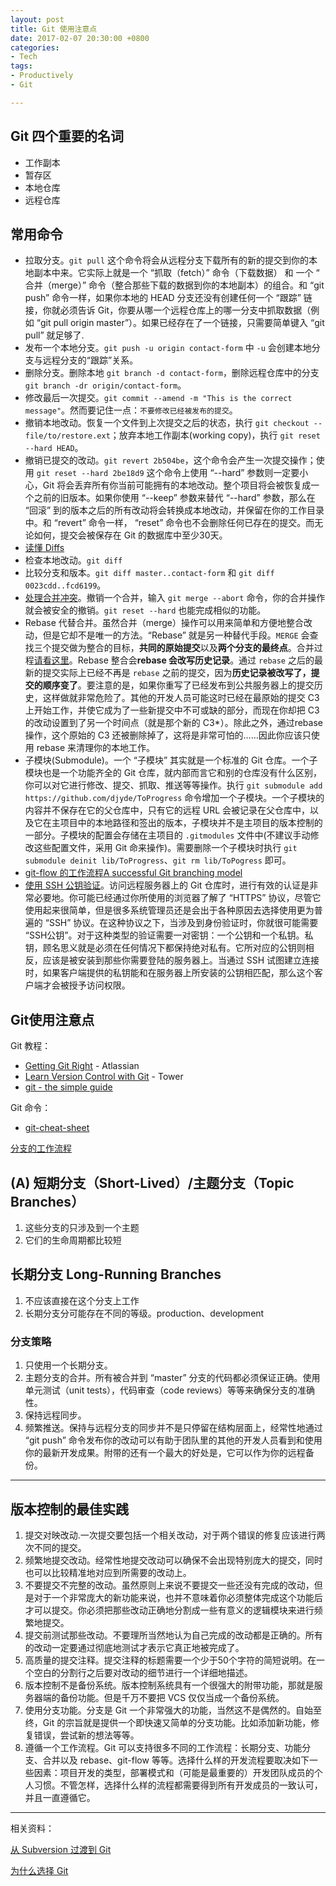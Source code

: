 ```yaml
---
layout: post
title: Git 使用注意点
date: 2017-02-07 20:30:00 +0800
categories:
- Tech
tags:
- Productively
- Git

---
```


## Git 四个重要的名词

- 工作副本
- 暂存区
- 本地仓库
- 远程仓库


## 常用命令

- 拉取分支。`git pull` 这个命令将会从远程分支下载所有的新的提交到你的本地副本中来。它实际上就是一个 “抓取（fetch）” 命令（下载数据） 和 一个 “ 合并（merge）” 命令（整合那些下载的数据到你的本地副本）的组合。和 “git push” 命令一样，如果你本地的 HEAD 分支还没有创建任何一个 “跟踪” 链接，你就必须告诉 Git，你要从哪一个远程仓库上的哪一分支中抓取数据（例如 “git pull origin master”）。如果已经存在了一个链接，只需要简单键入 “git pull” 就足够了.
- 发布一个本地分支。`git push -u origin contact-form` 中 `-u` 会创建本地分支与远程分支的“跟踪”关系。
- 删除分支。删除本地 `git branch -d contact-form`，删除远程仓库中的分支 `git branch -dr origin/contact-form`。
- 修改最后一次提交。`git commit --amend -m "This is the correct message"`。然而要记住一点：`不要修改已经被发布的提交`。
- 撤销本地改动。恢复一个文件到上次提交之后的状态，执行 `git checkout -- file/to/restore.ext`；放弃本地工作副本(working copy)，执行 `git reset --hard HEAD`。
- 撤销已提交的改动。`git revert 2b504be`，这个命令会产生一次提交操作；使用 `git reset --hard 2be18d9` 这个命令上使用 “--hard” 参数则一定要小心，Git 将会丢弃所有你当前可能拥有的本地改动。整个项目将会被恢复成一个之前的旧版本。如果你使用 “--keep” 参数来替代 “--hard” 参数，那么在 “回滚” 到的版本之后的所有改动将会转换成本地改动，并保留在你的工作目录中。和 “revert” 命令一样， “reset” 命令也不会删除任何已存在的提交。而无论如何，提交会被保存在 Git 的数据库中至少30天。
- [读懂 Diffs](https://www.git-tower.com/learn/git/ebook/cn/command-line/advanced-topics/diffs#start)
- 检查本地改动。`git diff`
- 比较分支和版本。`git diff master..contact-form` 和 `git diff 0023cdd..fcd6199`。
- [处理合并冲突](https://www.git-tower.com/learn/git/ebook/cn/command-line/advanced-topics/merge-conflicts#start)。撤销一个合并，输入 `git merge --abort` 命令，你的合并操作就会被安全的撤销。`git reset --hard` 也能完成相似的功能。
- Rebase 代替合并。虽然合并（merge）操作可以用来简单和方便地整合改动，但是它却不是唯一的方法。“Rebase” 就是另一种替代手段。`MERGE` 会查找三个提交做为整合的目标，**共同的原始提交**以及**两个分支的最终点**。合并过程[请看这里](https://www.git-tower.com/learn/git/ebook/cn/command-line/advanced-topics/rebase#start)。Rebase 整合会**rebase 会改写历史记录**。通过 `rebase` 之后的最新的提交实际上已经不再是 `rebase` 之前的提交，因为**历史记录被改写了，提交的顺序变了**。要注意的是，如果你重写了已经发布到公共服务器上的提交历史，这样做就非常危险了。其他的开发人员可能这时已经在最原始的提交 C3 上开始工作，并使它成为了一些新提交中不可或缺的部分，而现在你却把 C3 的改动设置到了另一个时间点（就是那个新的 C3*）。除此之外，通过rebase 操作，这个原始的 C3 还被删除掉了，这将是非常可怕的……因此你应该只使用 rebase 来清理你的本地工作。
- 子模块(Submodule)。一个 “子模块” 其实就是一个标准的 Git 仓库。一个子模块也是一个功能齐全的 Git 仓库，就内部而言它和别的仓库没有什么区别，你可以对它进行修改、提交、抓取、推送等等操作。执行 `git submodule add https://github.com/djyde/ToProgress` 命令增加一个子模块。一个子模块的内容并不保存在它的父仓库中，只有它的远程 URL 会被记录在父仓库中，以及它在主项目中的本地路径和签出的版本，子模块并不是主项目的版本控制的一部分。子模块的配置会存储在主项目的 `.gitmodules` 文件中(不建议手动修改这些配置文件，采用 Git 命来操作)。需要删除一个子模块时执行 `git submodule deinit lib/ToProgress`、`git rm lib/ToPogress` 即可。
- [git-flow 的工作流程](https://www.git-tower.com/learn/git/ebook/cn/command-line/advanced-topics/git-flow#start)[A successful Git branching model](http://nvie.com/posts/a-successful-git-branching-model/)
- [使用 SSH 公钥验证](https://www.git-tower.com/learn/git/ebook/cn/command-line/advanced-topics/ssh-public-keys#start)。访问远程服务器上的 Git 仓库时，进行有效的认证是非常必要地。你可能已经通过你所使用的浏览器了解了 “HTTPS” 协议，尽管它使用起来很简单，但是很多系统管理员还是会出于各种原因去选择使用更为普遍的 “SSH” 协议。在这种协议之下，当涉及到身份验证时，你就很可能需要 “SSH公钥”。对于这种类型的验证需要一对密钥：一个公钥和一个私钥。私钥，顾名思义就是必须在任何情况下都保持绝对私有。它所对应的公钥则相反，应该是被安装到那些你需要登陆的服务器上。当通过 SSH 试图建立连接时，如果客户端提供的私钥能和在服务器上所安装的公钥相匹配，那么这个客户端才会被授予访问权限。


## Git使用注意点

Git 教程：

- [Getting Git Right](https://www.atlassian.com/git) - Atlassian
- [Learn Version Control with Git](https://www.git-tower.com/learn/) - Tower
- [git - the simple guide](http://rogerdudler.github.io/git-guide/)

Git 命令：

- [git-cheat-sheet](https://github.com/jakubpawlowicz/git-cheat-sheet/blob/master/README.md)


[分支的工作流程](https://www.git-tower.com/learn/git/ebook/cn/command-line/branching-merging/branching-workflows#start)

## (A) 短期分支（Short-Lived）/主题分支（Topic Branches）

1. 这些分支的只涉及到一个主题
2. 它们的生命周期都比较短

## 长期分支 Long-Running Branches

1. 不应该直接在这个分支上工作
2. 长期分支分可能存在不同的等级。production、development

### 分支策略

1. 只使用一个长期分支。
2. 主题分支的合并。所有被合并到 “master” 分支的代码都必须保证正确。使用单元测试（unit tests），代码审查（code reviews）等等来确保分支的准确性。
3. 保持远程同步。
4. 频繁推送。保持与远程分支的同步并不是只停留在结构层面上，经常性地通过 “git push” 命令发布你的改动可以有助于团队里的其他的开发人员看到和使用你的最新开发成果。附带的还有一个最大的好处是，它可以作为你的远程备份。


-----

## 版本控制的最佳实践

1. 提交对映改动.一次提交要包括一个相关改动，对于两个错误的修复应该进行两次不同的提交。
2. 频繁地提交改动。经常性地提交改动可以确保不会出现特别庞大的提交，同时也可以比较精准地对应到所需要的改动上。
3. 不要提交不完整的改动。虽然原则上来说不要提交一些还没有完成的改动，但是对于一个非常庞大的新功能来说，也并不意味着你必须整体完成这个功能后才可以提交。你必须把那些改动正确地分割成一些有意义的逻辑模块来进行频繁地提交。
4. 提交前测试那些改动。不要理所当然地认为自己完成的改动都是正确的。所有的改动一定要通过彻底地测试才表示它真正地被完成了。
5. 高质量的提交注释。提交注释的标题需要一个少于50个字符的简短说明。在一个空白的分割行之后要对改动的细节进行一个详细地描述。
6. 版本控制不是备份系统。版本控制系统具有一个很强大的附带功能，那就是服务器端的备份功能。但是千万不要把 VCS 仅仅当成一个备份系统。
7. 使用分支功能。分支是 Git 一个非常强大的功能，当然这不是偶然的。自始至终，Git 的宗旨就是提供一个即快速又简单的分支功能。比如添加新功能，修复错误，尝试新的想法等等。
8. 遵循一个工作流程。Git 可以支持很多不同的工作流程：长期分支、功能分支、合并以及 rebase、git-flow 等等。选择什么样的开发流程要取决如下一些因素：项目开发的类型，部署模式和（可能是最重要的）开发团队成员的个人习惯。不管怎样，选择什么样的流程都需要得到所有开发成员的一致认可，并且一直遵循它。


----

相关资料：

[从 Subversion 过渡到 Git](https://www.git-tower.com/learn/git/ebook/cn/command-line/appendix/from-subversion-to-git#start)

[为什么选择 Git](https://www.git-tower.com/learn/git/ebook/cn/command-line/appendix/why-git#start)

